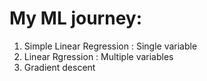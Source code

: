 # My ML journey:
1. Simple Linear Regression : Single variable
2. Linear Rgression : Multiple variables
3. Gradient descent
